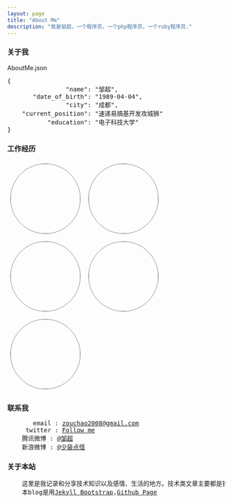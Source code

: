 ```yaml
---
layout: page
title: "About Me"
description: "我是邹超，一个程序员，一个php程序员，一个ruby程序员."
---
```

### 关于我

<style type="text/css">
.circular--landscape {
  display: inline-block;
  border: 1px solid grey;
  position: relative;
  width: 160px;
  height: 160px;
  overflow: hidden;
  margin: 7px;
  border-radius: 50%;
}

.circular--landscape img {
  width: auto;
  height: 160px;
}

</style>
<p class="file_title">
AboutMe.json
</p>
<pre class="prettyprint linenums">
{
                "name": "邹超",
       "date_of_birth": "1989-04-04",
                "city": "成都",
    "current_position": "速递易搞基开发攻城狮"
           "education": "电子科技大学"
}
</pre>

### 工作经历

<p class="circular--landscape">
<a href="https://baike.baidu.com/item/%E4%BA%BA%E6%B0%94%E7%BD%91" title="2009/10-2010/04" target="_blank">
<img src="https://ws1.sinaimg.cn/large/6a629b92gy1fqh5i9a835j208c08cmy3.jpg">
</a>
</p>
<p class="circular--landscape">
<a href="http://www.cnmeiw.com" title="2010/05—2011/05" target="_blank">
<img src="https://ws1.sinaimg.cn/large/6a629b92gy1fqh5kkxbb5j208c08c3yx.jpg">
</a>
</p>
<p class="circular--landscape">
<a href="http://www.xiu.com" title="2011/05—2012/03" target="_blank">
<img src="https://ww1.sinaimg.cn/large/6a629b92gy1flukfqihpmj208c08cjrm.jpg">
</a>
</p>
<p class="circular--landscape">
<a href="https://www.zhe800.com" title="2012/03—2015/03" target="_blank">
<img src="https://ww1.sinaimg.cn/large/6a629b92gy1flukfqg40xj208c08cmxd.jpg">
</a>
</p>
<p class="circular--landscape">
<a href="http://sposter.net" title="2015-03-now" target="_blank">
<img src="https://ww1.sinaimg.cn/large/6a629b92gy1flukfqhwolj208c08cq3m.jpg">
</a>
</p>

### 联系我

<pre class="prettyprint">
       email : <a href="mailto:zouchao2008@gamil.com">zouchao2008@gmail.com</a>
     twitter : <a href="http://twitter.com/zouchao" target="_blank">Follow me</a>
    腾讯微博 : <a href="http://t.qq.com/zouchao" target="_blank"><span class="label label-important">@邹超</span></a>
    新浪微博 : <a href="http://weibo.com/u/1784847250" target="_blank"><span class="label label-important">@少装点怪</span></a>
</pre>

### 关于本站

<pre>
    这里是我记录和分享技术知识以及感情、生活的地方。技术类文章主要都是针对WEB开发的！凡是非本人原创文章均会注明出处。凡是转载者请保留文章出处信息，谢谢！！
    本blog是用<a href="http://jekyllbootstrap.com/" target="_blank">Jekyll Bootstrap</a>,<a href="http://pages.github.com/" target="_blank">Github Page</a>
</pre>

